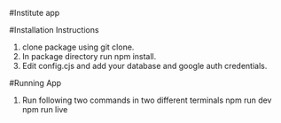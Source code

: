 #Institute app

#Installation Instructions
1. clone package using git clone.
2. In package directory run npm install.
3. Edit config.cjs and add your database and google auth credentials.

#Running App
1. Run following two commands in two different terminals
    npm run dev
    npm run live
